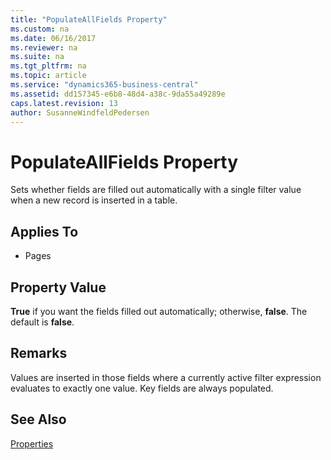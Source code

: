 ```yaml
---
title: "PopulateAllFields Property"
ms.custom: na
ms.date: 06/16/2017
ms.reviewer: na
ms.suite: na
ms.tgt_pltfrm: na
ms.topic: article
ms.service: "dynamics365-business-central"
ms.assetid: dd157345-e6b8-48d4-a38c-9da55a49289e
caps.latest.revision: 13
author: SusanneWindfeldPedersen
---
```


 

# PopulateAllFields Property
Sets whether fields are filled out automatically with a single filter value when a new record is inserted in a table.  
  
## Applies To  
  
-   Pages  
  
## Property Value  
 **True** if you want the fields filled out automatically; otherwise, **false**. The default is **false**.  
  
## Remarks  
 Values are inserted in those fields where a currently active filter expression evaluates to exactly one value. Key fields are always populated.  
  
## See Also  
 [Properties](devenv-properties.md)